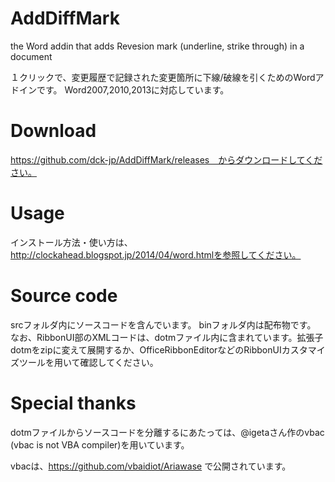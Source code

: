 AddDiffMark
===========

the Word addin that adds Revesion mark (underline, strike through) in a document

１クリックで、変更履歴で記録された変更箇所に下線/破線を引くためのWordアドインです。
Word2007,2010,2013に対応しています。

Download
===========
https://github.com/dck-jp/AddDiffMark/releases　からダウンロードしてください。

Usage
===========
インストール方法・使い方は、http://clockahead.blogspot.jp/2014/04/word.htmlを参照してください。

Source code
===========
srcフォルダ内にソースコードを含んでいます。
binフォルダ内は配布物です。
なお、RibbonUI部のXMLコードは、dotmファイル内に含まれています。拡張子dotmをzipに変えて展開するか、OfficeRibbonEditorなどのRibbonUIカスタマイズツールを用いて確認してください。

Special thanks
=================
dotmファイルからソースコードを分離するにあたっては、@igetaさん作のvbac (vbac is not VBA compiler)を用いています。

vbacは、https://github.com/vbaidiot/Ariawase で公開されています。
